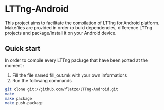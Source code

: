 LTTng-Android
=============

This project aims to facilitate the compilation of LTTng for Android platform. 
Makefiles are provided in order to build dependencies, difference LTTng projects 
and package/install it on your Android device.

Quick start
-----------

In order to compile every LTTng package that have been ported at the moment : 

1. Fill the file named fill_out.mk with your own informations
2. Run the following commands

```bash
git clone git://github.com/flatzo/LTTng-Android.git
make            
make package
make push-package
```
